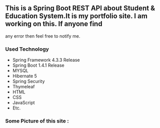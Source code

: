 ## This is a Spring Boot REST API about Student & Education System.It is my portfolio site. I am working on this. If anyone find
any error then feel free to notify me.

### Used Technology
  - Spring Framework 4.3.3 Release
  - Spring Boot 1.4.1 Release
  - MYSQL
  - Hibernate 5
  - Spring Security
  - Thymeleaf
  - HTML
  - CSS
  - JavaScript
  - Etc.

### Some Picture of this site :
